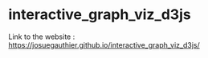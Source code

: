 # interactive_graph_viz_d3js

Link to the website : https://josuegauthier.github.io/interactive_graph_viz_d3js/
